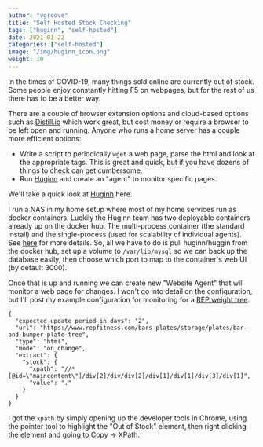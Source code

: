 ```yaml
---
author: "vgroove"
title: "Self Hosted Stock Checking"
tags: ["huginn", "self-hosted"]
date: 2021-01-22
categories: ["self-hosted"]
image: "/img/huginn_icon.png"
weight: 10
---
```


In the times of COVID-19, many things sold online are currently out of stock. Some people enjoy constantly hitting F5 on webpages, but for the rest of us there has to be a better way.

There are a couple of browser extension options and cloud-based options such as [Distill.io](https://distill.io/) which work great, but cost money or require a browser to be left open and running. Anyone who runs a home server has a couple more efficient options:

* Write a script to periodically `wget` a web page, parse the html and look at the appropriate tags. This is great and quick, but if you have dozens of things to check can get cumbersome.
* Run [Huginn](https://github.com/huginn/huginn) and create an "agent" to monitor specific pages.

We'll take a quick look at [Huginn](https://github.com/huginn/huginn) here.

I run a NAS in my home setup where most of my home services run as docker containers. Luckily the Huginn team has two deployable containers already up on the docker hub. The multi-process container (the standard install) and the single-process (used for scalability of individual agents). See [here](https://github.com/huginn/huginn/tree/master/docker) for more details. So, all we have to do is pull huginn/huggin from the docker hub, set up a volume to `/var/lib/mysql` so we can back up the database easily, then choose which port to map to the container's web UI (by default 3000).

Once that is up and running we can create new "Website Agent" that will monitor a web page for changes.  I won't go into detail on the configuration, but I'll post my example configuration for monitoring for a [REP weight tree](https://www.repfitness.com/bars-plates/storage/plates/bar-and-bumper-plate-tree).

```
{
  "expected_update_period_in_days": "2",
  "url": "https://www.repfitness.com/bars-plates/storage/plates/bar-and-bumper-plate-tree",
  "type": "html",
  "mode": "on_change",
  "extract": {
    "stock": {
      "xpath": "//*[@id=\"maincontent\"]/div[2]/div/div[2]/div[1]/div[1]/div[3]/div[1]",
      "value": "."
    }
  }
}
```

I got the `xpath` by simply opening up the developer tools in Chrome, using the pointer tool to highlight the "Out of Stock" element, then right clicking the element and going to Copy -> XPath.
